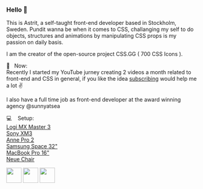 ### Hello 👋

This is Astrit, a self-taught front-end developer based in Stockholm, Sweden. 
Pundit wanna be when it comes to CSS, challanging my self to do objects, structures and animations by manipulating CSS props is my passion on daily basis.

I am the creator of the open-source project CSS.GG ( 700 CSS Icons ).


🧑&nbsp;&nbsp;&nbsp;Now:  
Recently I started my YouTube jurney creating 2 videos a month related to front-end and CSS in general,
if you like the idea [subscribing](https://a.st/yt) would help me a lot ✌️

I also have a full time job as front-end developer at the award winning agency @sunnyatsea


💻 &nbsp;&nbsp;&nbsp;Setup:  
[Logi MX Master 3](https://amzn.to/2Zl8NSn)  
[Sony XM3](https://amzn.to/2NCbxIb)  
[Anne Pro 2](https://amzn.to/3ug7GSe)  
[Samsung Space 32"](https://amzn.to/3pUK6rC)  
[MacBook Pro 16"](https://amzn.to/3bfjM55)  
[Neue Chair](http://bit.ly/2ZlXjOz)  


[<img src="https://i.imgur.com/34HJ0Cu.png" height="40">](https://a.st/yt) [<img src="https://i.imgur.com/Qt2Ezmo.png" height="40">](https://twitter.com/astritmalsija) [<img src="https://i.imgur.com/vZy4qH6.png" height="40">](https://dev.to/astrit)
